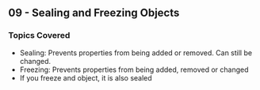 ## 09 - Sealing and Freezing Objects

### Topics Covered

- Sealing: Prevents properties from being added or removed. Can still be changed.
- Freezing: Prevents properties from being added, removed or changed
- If you freeze and object, it is also sealed
